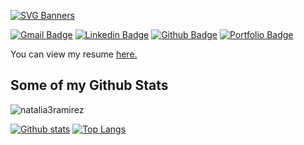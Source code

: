 [![SVG Banners](https://svg-banners.vercel.app/api?type=typeWriter&text1=Hi%20there%20👋,%20I%20am%20Natalia%20&width=800&height=400)](https://github.com/Akshay090/svg-banners)



[![Gmail Badge](https://img.shields.io/badge/-nataliadevramirez@gmail.com-c14438?style=flat&logo=Gmail&logoColor=white&link=mailto:nataliadevramirez@gmail.com)](mailto:nataliadevramirez@gmail.com) 
[![Linkedin Badge](https://img.shields.io/badge/-nataliaramirez-750817151-0072b1?style=flat&logo=Linkedin&logoColor=white&link=https://www.linkedin.com/in/nataliaramirez-750817151/)](https://www.linkedin.com/in/nataliaramirez-750817151/) [![Github Badge](https://img.shields.io/badge/-natalia3ramirez-grey?style=flat&logo=github&logoColor=white&link=https://github.com/natalia3ramirez/)](https://www.github.com/natalia3ramirez/) [![Portfolio Badge](https://img.shields.io/badge/portfolio-web-blue?style=flat&link=https://natalia3ramirez.github.io//)](https://natalia3ramirez.github.io//) <p align='left'> You can view my resume <a href='https://docs.google.com/document/d/1fIj8A57Lrh7ulUXmOgVL7ftBMyZdCW5YeZPG1he5zbQ/edit?usp=sharing ' target=_blank><u>here</u>.</a></p>
## Some of my Github Stats
<p align=left> <img src=https://komarev.com/ghpvc/?username=natalia3ramirez alt=natalia3ramirez /> </p>

[![Github stats](https://github-readme-stats.vercel.app/api?username=natalia3ramirez&show_icons=true&include_all_commits=true)](https://github.com/natalia3ramirez/github-readme-stats)
[![Top Langs](https://github-readme-stats.vercel.app/api/top-langs/?username=natalia3ramirez&layout=compact)](https://github.com/natalia3ramirez/github-readme-stats)

